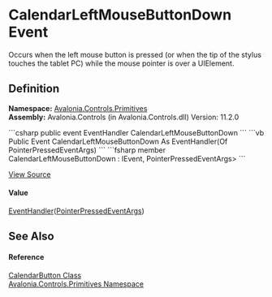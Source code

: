 # CalendarLeftMouseButtonDown Event


Occurs when the left mouse button is pressed (or when the tip of the stylus touches the tablet PC) while the mouse pointer is over a UIElement.



## Definition
**Namespace:** <a href="N_Avalonia_Controls_Primitives">Avalonia.Controls.Primitives</a>  
**Assembly:** Avalonia.Controls (in Avalonia.Controls.dll) Version: 11.2.0

<Tabs groupId="api-code-preview">
<TabItem value="csharp" label="C#">
```csharp
public event EventHandler<PointerPressedEventArgs> CalendarLeftMouseButtonDown
```
</TabItem>
<TabItem value="vb" label="VB">
```vb
Public Event CalendarLeftMouseButtonDown As EventHandler(Of PointerPressedEventArgs)
```
</TabItem>
<TabItem value="fsharp" label="F#">
```fsharp
member CalendarLeftMouseButtonDown : IEvent<EventHandler<PointerPressedEventArgs>,
    PointerPressedEventArgs>
```
</TabItem>
</Tabs>



<a href="https://github.com/AvaloniaUI/Avalonia/tree/master/src/Avalonia.Controls/Calendar/CalendarButton.cs" title="View the source code">View Source</a>



#### Value
<a href="https://learn.microsoft.com/dotnet/api/system.eventhandler-1" target="_blank" rel="noopener noreferrer">EventHandler</a>(<a href="T_Avalonia_Input_PointerPressedEventArgs">PointerPressedEventArgs</a>)

## See Also


#### Reference
<a href="T_Avalonia_Controls_Primitives_CalendarButton">CalendarButton Class</a>  
<a href="N_Avalonia_Controls_Primitives">Avalonia.Controls.Primitives Namespace</a>  

